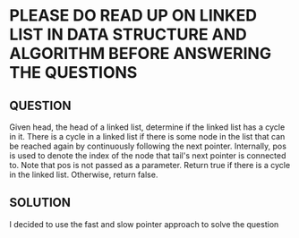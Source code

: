 # PLEASE DO READ UP ON LINKED LIST IN DATA STRUCTURE AND ALGORITHM BEFORE ANSWERING THE QUESTIONS

## QUESTION 
Given head, the head of a linked list, determine if the linked list has a cycle in it.
There is a cycle in a linked list if there is some node in the list that can be reached again by continuously following the next pointer. Internally, pos is used to denote the index of the node that tail's next pointer is connected to. Note that pos is not passed as a parameter.
Return true if there is a cycle in the linked list. Otherwise, return false.

## SOLUTION 
I decided to use the fast and slow pointer approach to solve the question 